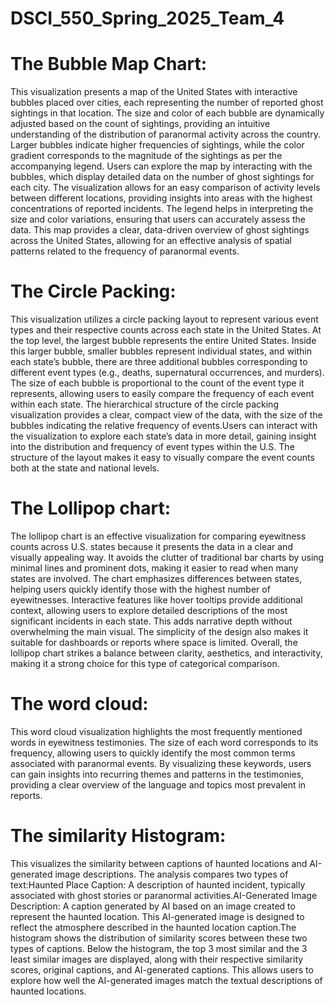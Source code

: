 # DSCI_550_Spring_2025_Team_4

# The Bubble Map Chart: 
This visualization presents a map of the United States with interactive bubbles placed over cities, each representing the number of reported ghost sightings in that location. The size and color of each bubble are dynamically adjusted based on the count of sightings, providing an intuitive understanding of the distribution of paranormal activity across the country. Larger bubbles indicate higher frequencies of sightings, while the color gradient corresponds to the magnitude of the sightings as per the accompanying legend.
Users can explore the map by interacting with the bubbles, which display detailed data on the number of ghost sightings for each city. The visualization allows for an easy comparison of activity levels between different locations, providing insights into areas with the highest concentrations of reported incidents. The legend helps in interpreting the size and color variations, ensuring that users can accurately assess the data.
This map provides a clear, data-driven overview of ghost sightings across the United States, allowing for an effective analysis of spatial patterns related to the frequency of paranormal events.

# The Circle Packing:
This visualization utilizes a circle packing layout to represent various event types and their respective counts across each state in the United States. At the top level, the largest bubble represents the entire United States. Inside this larger bubble, smaller bubbles represent individual states, and within each state’s bubble, there are three additional bubbles corresponding to different event types (e.g., deaths, supernatural occurrences, and murders).
The size of each bubble is proportional to the count of the event type it represents, allowing users to easily compare the frequency of each event within each state. The hierarchical structure of the circle packing visualization provides a clear, compact view of the data, with the size of the bubbles indicating the relative frequency of events.Users can interact with the visualization to explore each state’s data in more detail, gaining insight into the distribution and frequency of event types within the U.S. The structure of the layout makes it easy to visually compare the event counts both at the state and national levels.

# The Lollipop chart:
The lollipop chart is an effective visualization for comparing eyewitness counts across U.S. states because it presents the data in a clear and visually appealing way. It avoids the clutter of traditional bar charts by using minimal lines and prominent dots, making it easier to read when many states are involved. The chart emphasizes differences between states, helping users quickly identify those with the highest number of eyewitnesses. Interactive features like hover tooltips provide additional context, allowing users to explore detailed descriptions of the most significant incidents in each state. This adds narrative depth without overwhelming the main visual. The simplicity of the design also makes it suitable for dashboards or reports where space is limited. Overall, the lollipop chart strikes a balance between clarity, aesthetics, and interactivity, making it a strong choice for this type of categorical comparison.

# The word cloud:
This word cloud visualization highlights the most frequently mentioned words in eyewitness testimonies. The size of each word corresponds to its frequency, allowing users to quickly identify the most common terms associated with paranormal events. By visualizing these keywords, users can gain insights into recurring themes and patterns in the testimonies, providing a clear overview of the language and topics most prevalent in reports.

# The similarity Histogram:
This visualizes the similarity between captions of haunted locations and AI-generated image descriptions. The analysis compares two types of text:Haunted Place Caption: A description of haunted incident, typically associated with ghost stories or paranormal activities.AI-Generated Image Description: A caption generated by AI based on an image created to represent the haunted location. This AI-generated image is designed to reflect the atmosphere described in the haunted location caption.The histogram shows the distribution of similarity scores between these two types of captions. Below the histogram, the top 3 most similar and the 3 least similar images are displayed, along with their respective similarity scores, original captions, and AI-generated captions. This allows users to explore how well the AI-generated images match the textual descriptions of haunted locations.
